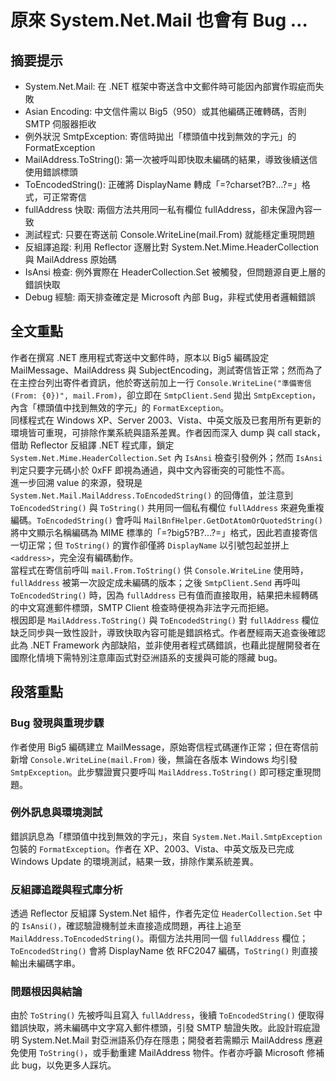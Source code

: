 # 原來 System.Net.Mail 也會有 Bug …

## 摘要提示
- System.Net.Mail: 在 .NET 框架中寄送含中文郵件時可能因內部實作瑕疵而失敗  
- Asian Encoding: 中文信件需以 Big5（950）或其他編碼正確轉碼，否則 SMTP 伺服器拒收  
- 例外狀況 SmtpException: 寄信時拋出「標頭值中找到無效的字元」的 FormatException  
- MailAddress.ToString(): 第一次被呼叫即快取未編碼的結果，導致後續送信使用錯誤標頭  
- ToEncodedString(): 正確將 DisplayName 轉成「=?charset?B?...?=」格式，可正常寄信  
- fullAddress 快取: 兩個方法共用同一私有欄位 fullAddress，卻未保證內容一致  
- 測試程式: 只要在寄送前 Console.WriteLine(mail.From) 就能穩定重現問題  
- 反組譯追蹤: 利用 Reflector 逐層比對 System.Net.Mime.HeaderCollection 與 MailAddress 原始碼  
- IsAnsi 檢查: 例外實際在 HeaderCollection.Set 被觸發，但問題源自更上層的錯誤快取  
- Debug 經驗: 兩天排查確定是 Microsoft 內部 Bug，非程式使用者邏輯錯誤  

## 全文重點
作者在撰寫 .NET 應用程式寄送中文郵件時，原本以 Big5 編碼設定 MailMessage、MailAddress 與 SubjectEncoding，測試寄信皆正常；然而為了在主控台列出寄件者資訊，他於寄送前加上一行 `Console.WriteLine("準備寄信 (From: {0})", mail.From)`，卻立即在 `SmtpClient.Send` 拋出 `SmtpException`，內含「標頭值中找到無效的字元」的 `FormatException`。  
同樣程式在 Windows XP、Server 2003、Vista、中英文版及已套用所有更新的環境皆可重現，可排除作業系統與語系差異。作者因而深入 dump 與 call stack，借助 Reflector 反組譯 .NET 程式庫，鎖定 `System.Net.Mime.HeaderCollection.Set` 內 `IsAnsi` 檢查引發例外；然而 `IsAnsi` 判定只要字元碼小於 0xFF 即視為通過，與中文內容衝突的可能性不高。  
進一步回溯 value 的來源，發現是 `System.Net.Mail.MailAddress.ToEncodedString()` 的回傳值，並注意到 `ToEncodedString()` 與 `ToString()` 共用同一個私有欄位 `fullAddress` 來避免重複編碼。`ToEncodedString()` 會呼叫 `MailBnfHelper.GetDotAtomOrQuotedString()` 將中文顯示名稱編碼為 MIME 標準的「=?big5?B?...?=」格式，因此若直接寄信一切正常；但 `ToString()` 的實作卻僅將 `DisplayName` 以引號包起並拼上 `<address>`，完全沒有編碼動作。  
當程式在寄信前呼叫 `mail.From.ToString()` 供 `Console.WriteLine` 使用時，`fullAddress` 被第一次設定成未編碼的版本；之後 `SmtpClient.Send` 再呼叫 `ToEncodedString()` 時，因為 `fullAddress` 已有值而直接取用，結果把未經轉碼的中文寫進郵件標頭，SMTP Client 檢查時便視為非法字元而拒絕。  
根因即是 `MailAddress.ToString()` 與 `ToEncodedString()` 對 `fullAddress` 欄位缺乏同步與一致性設計，導致快取內容可能是錯誤格式。作者歷經兩天追查後確認此為 .NET Framework 內部缺陷，並非使用者程式碼錯誤，也藉此提醒開發者在國際化情境下需特別注意庫函式對亞洲語系的支援與可能的隱藏 bug。  

## 段落重點
### Bug 發現與重現步驟
作者使用 Big5 編碼建立 MailMessage，原始寄信程式碼運作正常；但在寄信前新增 `Console.WriteLine(mail.From)` 後，無論在各版本 Windows 均引發 `SmtpException`。此步驟證實只要呼叫 `MailAddress.ToString()` 即可穩定重現問題。

### 例外訊息與環境測試
錯誤訊息為「標頭值中找到無效的字元」，來自 `System.Net.Mail.SmtpException` 包裝的 `FormatException`。作者在 XP、2003、Vista、中英文版及已完成 Windows Update 的環境測試，結果一致，排除作業系統差異。

### 反組譯追蹤與程式庫分析
透過 Reflector 反組譯 System.Net 組件，作者先定位 `HeaderCollection.Set` 中的 `IsAnsi()`，確認驗證機制並未直接造成問題，再往上追至 `MailAddress.ToEncodedString()`。兩個方法共用同一個 `fullAddress` 欄位；`ToEncodedString()` 會將 DisplayName 依 RFC2047 編碼，`ToString()` 則直接輸出未編碼字串。

### 問題根因與結論
由於 `ToString()` 先被呼叫且寫入 `fullAddress`，後續 `ToEncodedString()` 便取得錯誤快取，將未編碼中文字寫入郵件標頭，引發 SMTP 驗證失敗。此設計瑕疵證明 System.Net.Mail 對亞洲語系仍存在隱患；開發者若需顯示 MailAddress 應避免使用 `ToString()`，或手動重建 MailAddress 物件。作者亦呼籲 Microsoft 修補此 bug，以免更多人踩坑。